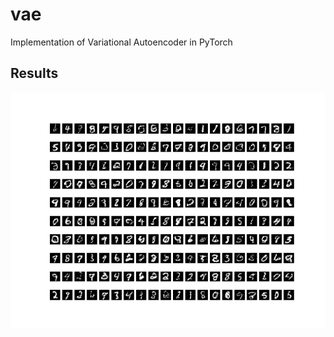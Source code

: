 # vae
Implementation of Variational Autoencoder in PyTorch

## Results
![image](outputs/model=vae_z=10_run=0000/model=vae_z=10_run=0000.png)

